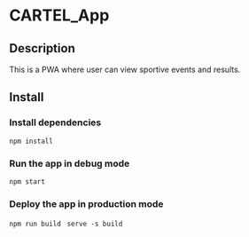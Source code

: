# CARTEL_App
## Description
This is a PWA where user can view sportive events and results.
## Install
### Install dependencies

``` npm install ```
### Run the app in debug mode

``` npm start ```


### Deploy the app in production mode

``` npm run build ```
``` serve -s build```

